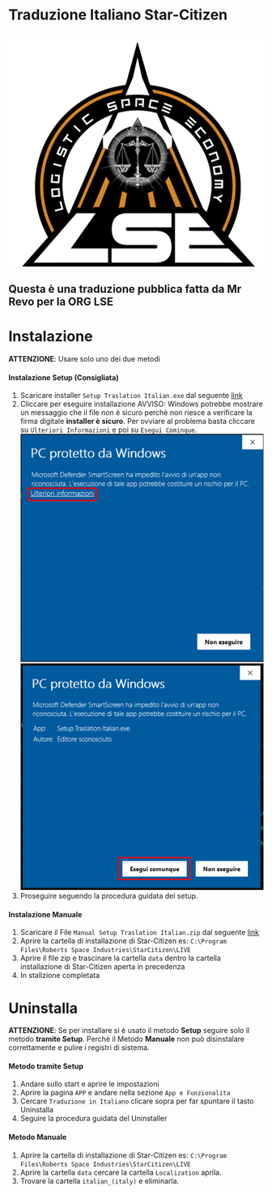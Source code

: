 # Traduzione Italiano Star-Citizen

![LOGO](Risorsa_1.png)

## Questa è una traduzione pubblica fatta da Mr Revo per la ORG LSE

# Instalazione

**ATTENZIONE**: Usare solo uno dei due metodi

#### Instalazione Setup (Consigliata)

1. Scaricare installer `Setup Traslation Italian.exe` dal seguente [link](https://github.com/ORG-LSE/Traduzione_Italiano_Star-Citizen/releases/latest)
2. Cliccare per eseguire installazione
   AVVISO: Windows potrebbe mostrare un messaggio che il file non è sicuro perchè non riesce a verificare la firma digitale **installer è sicuro**.
   Per ovviare al problema basta cliccare su `Ulteriori Informazioni` e poi su `Esegui Cominque`.
   ![1737494930628](image/README/1737494930628.png) ![1737495126442](image/README/1737495126442.png)
3. Proseguire seguendo la procedura guidata del setup.

#### Instalazione Manuale

1. Scaricare il File `Manual Setup Traslation Italian.zip` dal seguente [link](https://github.com/ORG-LSE/Traduzione_Italiano_Star-Citizen/releases/latest)
2. Aprire la cartella di installazione di Star-Citizen es: `C:\Program Files\Roberts Space Industries\StarCitizen\LIVE`
3. Aprire il file zip e trascinare la cartella `data` dentro la cartella installazione di Star-Citizen aperta in precedenza
4. In stallzione completata

# Uninstalla

**ATTENZIONE**: Se per installare si è usato il metodo **Setup** seguire solo il metodo **tramite Setup**.
Perchè il Metodo **Manuale** non può disinstalare correttamente e pulire i registri di sistema. 

#### Metodo tramite Setup

1. Andare sullo start e aprire le impostazioni
2. Aprire la pagina `APP` e andare nella sezione `App e Funzionalita`
3. Cercare  `Traduzione in Italiano` clicare sopra per far spuntare il tasto Uninstalla
4. Seguire la procedura guidata del Uninstaller

#### Metodo Manuale

1. Aprire la cartella di installazione di Star-Citizen es: `C:\Program Files\Roberts Space Industries\StarCitizen\LIVE`
2. Aprire la cartella `data` cercare la cartella `Localization` aprila.
3. Trovare la cartella `italian_(italy)` e eliminarla.